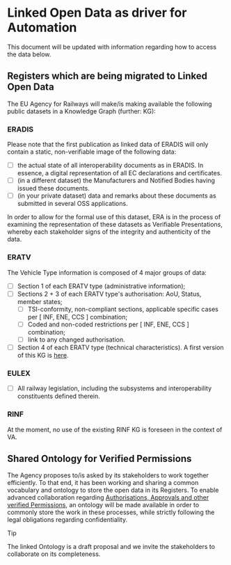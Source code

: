 # Linked Open Data as driver for Automation

This document will be updated with information regarding how to access the data below.

## Registers which are being migrated to Linked Open Data

The EU Agency for Railways will make/is making available the following public datasets in a Knowledge Graph (further: KG):

### ERADIS
Please note that the first publication as linked data of ERADIS will only contain a static, non-verifiable image of the following data:
- [ ] the actual state of all interoperability documents as in ERADIS. In essence, a digital representation of all EC declarations and certificates.
- [ ] (in a different dataset) the Manufacturers and Notified Bodies having issued these documents.
- [ ] (in your private dataset) data and remarks about these documents as submitted in several OSS applications.

In order to allow for the formal use of this dataset, ERA is in the process of examining the representation of these datasets as Verifiable Presentations, whereby each stakeholder signs of the integrity and authenticity of the data.

### ERATV
The Vehicle Type information is composed of 4 major groups of data:
- [ ] Section 1 of each ERATV type (administrative information);
- [ ] Sections 2 + 3 of each ERATV type's authorisation: AoU, Status, member states;
  - [ ] TSI-conformity, non-compliant sections, applicable specific cases per [ INF, ENE, CCS ] combination;
  - [ ] Coded and non-coded restrictions per [ INF, ENE, CCS ] combination;
  - [ ] link to any changed authorisation.
- [ ] Section 4 of each ERATV type (technical characteristics). A first version of this KG is [here](https://virtuoso.ecdp.tech.ec.europa.eu/describe/?url=http%3A%2F%2Fdata.europa.eu%2F949%2FVehicleType).

### EULEX
- [ ] All railway legislation, including the subsystems and interoperability constituents defined therein.

### RINF
At the moment, no use of the existing RINF KG is foreseen in the context of VA.

## Shared Ontology for Verified Permissions

The Agency proposes to/is asked by its stakeholders to work together efficiently. To that end, it has been working and sharing a common vocabulary and ontology to store the open data in its Registers. To enable advanced collaboration regarding [Authorisations, Approvals and other verified Permissions](https://linkedvocabs.org/data/VPADoc/doc/index-en.html), an ontology will be made available in order to commonly store the work in these processes, while strictly following the legal obligations regarding confidentiality.

> [!TIP]
> The linked Ontology is a draft proposal and we invite the stakeholders to collaborate on its completeness.
